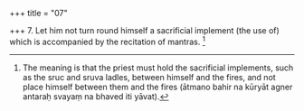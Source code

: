 +++
title = "07"

+++
7. Let him not turn round himself a sacrificial implement (the use of) which is accompanied by the recitation of mantras. [^4] 


[^4]:  The meaning is that the priest must hold the sacrificial implements, such as the sruc and sruva ladles, between himself and the fires, and not place himself between them and the fires (ātmano bahir na kūryāt agner antaraḥ svayaṃ na bhaved iti yāvat).
